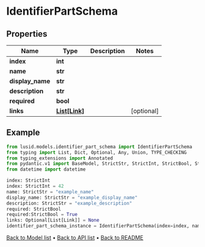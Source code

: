 # IdentifierPartSchema

## Properties
Name | Type | Description | Notes
------------ | ------------- | ------------- | -------------
**index** | **int** |  | 
**name** | **str** |  | 
**display_name** | **str** |  | 
**description** | **str** |  | 
**required** | **bool** |  | 
**links** | [**List[Link]**](Link.md) |  | [optional] 
## Example

```python
from lusid.models.identifier_part_schema import IdentifierPartSchema
from typing import List, Dict, Optional, Any, Union, TYPE_CHECKING
from typing_extensions import Annotated
from pydantic.v1 import BaseModel, StrictStr, StrictInt, StrictBool, StrictFloat, StrictBytes, Field, validator, ValidationError, conlist, constr
from datetime import datetime

index: StrictInt
index: StrictInt = 42
name: StrictStr = "example_name"
display_name: StrictStr = "example_display_name"
description: StrictStr = "example_description"
required: StrictBool
required:StrictBool = True
links: Optional[List[Link]] = None
identifier_part_schema_instance = IdentifierPartSchema(index=index, name=name, display_name=display_name, description=description, required=required, links=links)

```

[Back to Model list](../README.md#documentation-for-models) &#8226; [Back to API list](../README.md#documentation-for-api-endpoints) &#8226; [Back to README](../README.md)

